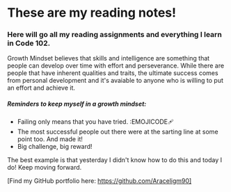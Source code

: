 # These are my reading notes!

### Here will go all my reading assignments and everything I learn in Code 102. 

Growth Mindset believes that skills and intelligence are something that people can develop over time with effort and perseverance. While there are people that have inherent qualities and traits, the ultimate success comes from personal development and it's avaiable to anyone who is willing to put an effort and achieve it. 

##### Reminders to keep myself in a growth mindset: 

- Failing only means that you have tried. :EMOJICODE:adhesive_bandage:
- The most successful people out there were at the sarting line at some point too. And made it!
- Big challenge, big reward!

The best example is that yesterday I didn't know how to do this and today I do! Keep moving forward. 

[Find my GitHub portfolio here: https://github.com/Araceligm90]
